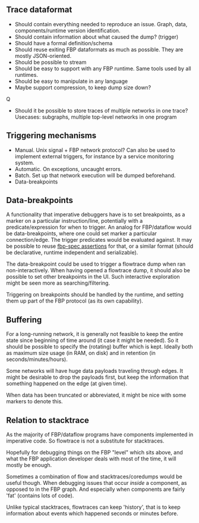 
## Trace dataformat

* Should contain everything needed to reproduce an issue.
Graph, data, components/runtime version identification.
* Should contain information about what caused the dump? (trigger)
* Should have a formal definition/schema
* Should reuse exiting FBP dataformats as much as possible. They are mostly JSON-oriented.
* Should be possible to stream
* Should be easy to support with any FBP runtime. Same tools used by all runtimes.
* Should be easy to manipulate in any language
* Maybe support compression, to keep dump size down?

Q

* Should it be possible to store traces of multiple networks in one trace?
Usecases: subgraphs, multiple top-level networks in one program

## Triggering mechanisms

* Manual. Unix signal + FBP network protocol?
Can also be used to implement external triggers, for instance by a service monitoring system.
* Automatic. On exceptions, uncaught errors.
* Batch. Set up that network execution will be dumped beforehand.
* Data-breakpoints

## Data-breakpoints

A functionality that imperative debuggers have is to set breakpoints,
as a marker on a particular instruction/line, potentially with a predicate/expression
for when to trigger.
An analog for FBP/dataflow would be data-breakpoints, where one could set marker
a particular connection/edge. The trigger predicates would be evaluated against.
It may be possible to reuse [fbp-spec assertions](https://github.com/flowbased/fbp-spec) for that, 
or a similar format (should be declarative, runtime independent and serializable).

The data-breakpoint could be used to trigger a flowtrace dump when ran non-interactively.
When having opened a flowtrace dump, it should also be possible to set other breakpoints in the UI.
Such interactive exploration might be seen more as searching/filtering.

Triggering on breakpoints should be handled by the runtime, and setting them up
part of the FBP protocol (as its own capability).

## Buffering

For a long-running network, it is generally not feasible to keep the entire state
since beginning of time around (it case it might be needed).
So it should be possible to specify the (rotating) buffer which is kept.
Ideally both as maximum size usage (in RAM, on disk) and in retention (in seconds/minutes/hours).

Some networks will have huge data payloads traveling through edges.
It might be desirable to drop the payloads first, but keep the information
that something happened on the edge (at given time). 

When data has been truncated or abbreviated, it might be nice with some markers to denote this.

## Relation to stacktrace

As the majority of FBP/dataflow programs have components implemented in
imperative code. So flowtrace is not a substitute for stacktraces.

Hopefully for debugging things on the FBP "level" which sits above,
and what the FBP application developer deals with most of the time,
it will mostly be enough.

Sometimes a combination of flow and stacktraces/coredumps would be useful though.
When debugging issues that occur *inside* a component, as opposed to in the FBP graph.
And especially when components are fairly 'fat' (contains lots of code).

Unlike typical stacktraces, flowtraces can keep 'history', that is to
keep information about events which happened seconds or minutes before.

